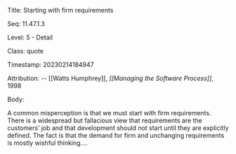 Title:  Starting with firm requirements

Seq:    11.47.1.3

Level:  5 - Detail

Class:  quote

Timestamp: 20230214184947

Attribution: -- [[Watts Humphrey]], *[[Managing the Software Process]]*, 1998

Body:

A common misperception is that we must start with firm requirements. There is a widespread but fallacious view that requirements are the customers’ job and that development should not start until they are explicitly defined. The fact is that the demand for firm and unchanging requirements is mostly wishful thinking....

